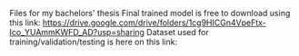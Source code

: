 Files for my bachelors' thesis
Final trained model is free to download using this link: https://drive.google.com/drive/folders/1cg9HICGn4VpeFtx-Ico_YUAmmKWFD_AD?usp=sharing
Dataset used for training/validation/testing is here on this link:
